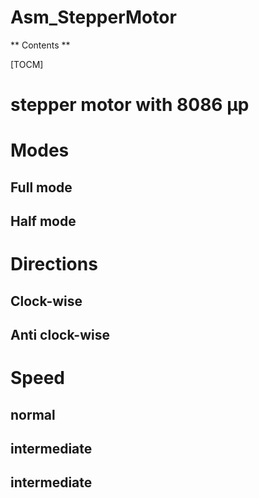 # Asm_StepperMotor
 ** Contents **

[TOCM]
# stepper motor with 8086 µp
# Modes 
## Full mode
## Half mode
# Directions 
## Clock-wise
## Anti clock-wise
# Speed
## normal 
## intermediate 
## intermediate 
